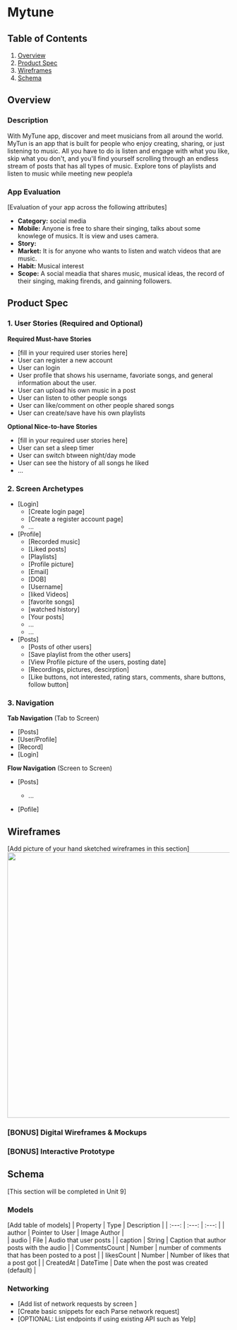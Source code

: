 # Mytune

## Table of Contents
1. [Overview](#Overview)
1. [Product Spec](#Product-Spec)
1. [Wireframes](#Wireframes)
2. [Schema](#Schema)

## Overview
### Description
With MyTune app, discover and meet musicians from all around the world. MyTun is an app that is built for people who enjoy creating, sharing, or just listening to music.
All you have to do is listen and engage with what you like, skip what you don't, and you'll find yourself scrolling through an endless stream of posts that has all types of music.
Explore tons of playlists and listen to music while meeting new people!a

### App Evaluation
[Evaluation of your app across the following attributes]
- **Category:** social media
- **Mobile:** Anyone is free to share their singing, talks about some knowlege of musics. It is view and uses camera.
- **Story:**
- **Market:** It is for anyone who wants to listen and watch videos that are music.
- **Habit:** Musical interest
- **Scope:** A social meadia that shares music, musical ideas, the record of their singing, making firends, and gainning followers. 

## Product Spec

### 1. User Stories (Required and Optional)

**Required Must-have Stories**

* [fill in your required user stories here]
* User can register a new account 
* User can login
* User profile that shows his username, favoriate songs, and general information about the user.
* User can upload his own music in a post
* User can listen to other people songs
* User can like/comment on other people shared songs
* User can create/save have his own playlists

**Optional Nice-to-have Stories**

* [fill in your required user stories here]
* User can set a sleep timer
* User can switch btween night/day mode
* User can see the history of all songs he liked
* ...

### 2. Screen Archetypes

* [Login]
   * [Create login page]
   * [Create a register account page]
   * ...
* [Profile]
   * [Recorded music]
   * [Liked posts]
   * [Playlists]
   * [Profile picture]
   * [Email]
   * [DOB]
   * [Username]
   * [liked Videos]
   * [favorite songs]
   * [watched history]
   * [Your posts]
   * ...
   * ...
* [Posts]
   * [Posts of other users]
   * [Save playlist from the other users]
    * [View Profile picture of the users, posting date]
    * [Recordings, pictures, descirption]
    * [Like buttons, not interested, rating stars, comments, share buttons, follow button]

### 3. Navigation

**Tab Navigation** (Tab to Screen)

* [Posts]
* [User/Profile]
* [Record]
* [Login]

**Flow Navigation** (Screen to Screen)

* [Posts]

   * ...
* [Pofile]


## Wireframes
[Add picture of your hand sketched wireframes in this section]
<img src="https://user-images.githubusercontent.com/77759231/140560728-835b80f7-e1f7-4255-a3ed-6ed01495aa31.png" width=600>

### [BONUS] Digital Wireframes & Mockups

### [BONUS] Interactive Prototype

## Schema 
[This section will be completed in Unit 9]
### Models
[Add table of models]
|    Property     |      Type       |                       Description                   |
|     :---:       |     :---:       |                         :---:                       |
|     author      | Pointer to User |                     Image Author                    |                 
|     audio       |      File       |                  Audio that user posts              |
|    caption      |     String      |        Caption that author posts with the audio     |
|  CommentsCount  |     Number      | number of comments that has been posted to a post   |
|   likesCount    |     Number      |          Number of likes that a post got            |
|   CreatedAt     |    DateTime     |       Date when the post was created (default)      |

### Networking
- [Add list of network requests by screen ]
- [Create basic snippets for each Parse network request]
- [OPTIONAL: List endpoints if using existing API such as Yelp]


